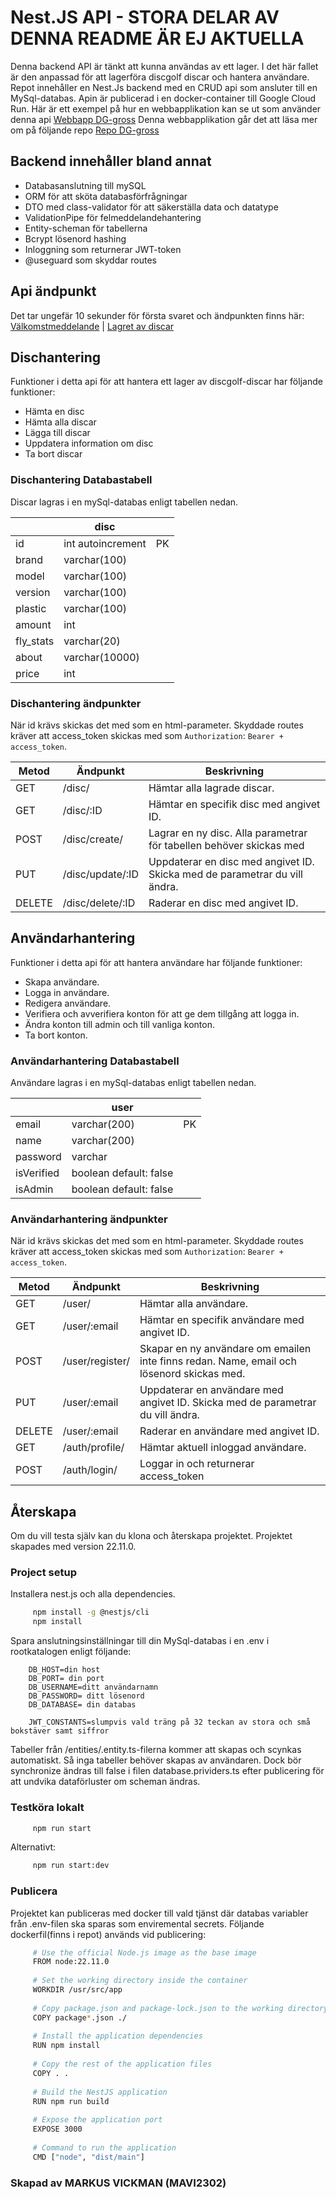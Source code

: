 # Nest.JS API - STORA DELAR AV DENNA README ÄR EJ AKTUELLA
Denna backend API är tänkt att kunna användas av ett lager. I det här fallet är den anpassad för att lagerföra discgolf discar och hantera användare.
Repot innehåller en Nest.Js backend med en CRUD api som ansluter till en MySql-databas. Apin är publicerad i en docker-container till Google Cloud Run.
Här är ett exempel på hur en webbapplikation kan se ut som använder denna api [Webbapp DG-gross](https://dg-gross.netlify.app/) Denna webbapplikation går det att läsa mer om på följande repo [Repo DG-gross](https://github.com/Webbutvecklings-programmet/projekt---klient-applikation-MarkusVickman/blob/main/README.md)

## Backend innehåller bland annat
* Databasanslutning till mySQL
* ORM för att sköta databasförfrågningar
* DTO med class-validator för att säkerställa data och datatype
* ValidationPipe för felmeddelandehantering
* Entity-scheman för tabellerna
* Bcrypt lösenord hashing
* Inloggning som returnerar JWT-token
* @useguard som skyddar routes

## Api ändpunkt
Det tar ungefär 10 sekunder för första svaret och ändpunkten finns här: [Välkomstmeddelande](https://dg-gross-1050979898493.europe-north1.run.app/) | [Lagret av discar](https://dg-gross-1050979898493.europe-north1.run.app/disc) 

## Dischantering
Funktioner i detta api för att hantera ett lager av discgolf-discar har följande funktioner:
* Hämta en disc
* Hämta alla discar
* Lägga till discar
* Uppdatera information om disc
* Ta bort discar

### Dischantering Databastabell
Discar lagras i en mySql-databas enligt tabellen nedan. 

|                         | disc                                     |              |
|-------------------------|------------------------------------------|--------------|
|id                       |int autoincrement                         | PK           |
|brand                    |varchar(100)                              |              |
|model                    |varchar(100)                              |              |
|version                  |varchar(100)                              |              |
|plastic                  |varchar(100)                              |              |
|amount                   |int                                       |              |
|fly_stats                |varchar(20)                               |              |
|about                    |varchar(10000)                            |              |
|price                    |int                                       |              |


### Dischantering ändpunkter
När id krävs skickas det med som en html-parameter.
Skyddade routes kräver att access_token skickas med som `Authorization`: `Bearer + access_token`.

|Metod  |Ändpunkt           |Beskrivning                                                                 |
|-------|-------------------|----------------------------------------------------------------------------|
|GET    |/disc/             |Hämtar alla lagrade discar.                                                 |
|GET    |/disc/:ID          |Hämtar en specifik disc med angivet ID.                                                         |
|POST   |/disc/create/      |Lagrar en ny disc. Alla parametrar för tabellen behöver skickas med         |
|PUT    |/disc/update/:ID   |Uppdaterar en disc med angivet ID. Skicka med de parametrar du vill ändra.  |
|DELETE |/disc/delete/:ID   |Raderar en disc med angivet ID.                                             |


## Användarhantering
Funktioner i detta api för att hantera användare har följande funktioner:
* Skapa användare.
* Logga in användare.
* Redigera användare.
* Verifiera och avverifiera konton för att ge dem tillgång att logga in.
* Ändra konton till admin och till vanliga konton.
* Ta bort konton.

### Användarhantering Databastabell
Användare lagras i en mySql-databas enligt tabellen nedan. 

|                         | user                                     |              |
|-------------------------|------------------------------------------|--------------|
|email                    |varchar(200)                              | PK           |
|name                     |varchar(200)                              |              |
|password                 |varchar                                   |              |
|isVerified               |boolean default: false                    |              |
|isAdmin                  |boolean default: false                    |              |

### Användarhantering ändpunkter 
När id krävs skickas det med som en html-parameter.
Skyddade routes kräver att access_token skickas med som `Authorization`: `Bearer + access_token`.

|Metod  |Ändpunkt        |Beskrivning                                                                               |
|-------|----------------|------------------------------------------------------------------------------------------|
|GET    |/user/          |Hämtar alla användare.                                                                    |
|GET    |/user/:email    |Hämtar en specifik användare med angivet ID.                                              |
|POST   |/user/register/ |Skapar en ny användare om emailen inte finns redan. Name, email och lösenord skickas med. |
|PUT    |/user/:email    |Uppdaterar en användare med angivet ID. Skicka med de parametrar du vill ändra.           |
|DELETE |/user/:email    |Raderar en användare med angivet ID.                                                      |
|GET    |/auth/profile/  |Hämtar aktuell inloggad användare.                                                        |
|POST   |/auth/login/    |Loggar in och returnerar access_token                                                     |


## Återskapa
Om du vill testa själv kan du klona och återskapa projektet.
Projektet skapades med version 22.11.0.

### Project setup
Installera nest.js och alla dependencies.

```bash
     npm install -g @nestjs/cli
     npm install
```

Spara anslutningsinställningar till din MySql-databas i en .env i rootkatalogen enligt följande:

     
        DB_HOST=din host
        DB_PORT= din port
        DB_USERNAME=ditt användarnamn
        DB_PASSWORD= ditt lösenord
        DB_DATABASE= din databas

        JWT_CONSTANTS=slumpvis vald träng på 32 teckan av stora och små bokstäver samt siffror
    
Tabeller från /entities/.entity.ts-filerna kommer att skapas och scynkas automatiskt. Så inga tabeller behöver skapas av användaren. Dock bör synchronize ändras till false i filen database.prividers.ts efter publicering för att undvika dataförluster om scheman ändras.

### Testköra lokalt
```bash
     npm run start
```
Alternativt:
```bash
     npm run start:dev
```
### Publicera
Projektet kan publiceras med docker till vald tjänst där databas variabler från .env-filen ska sparas som enviremental secrets. Följande dockerfil(finns i repot) används vid publicering:

```bash
     # Use the official Node.js image as the base image
     FROM node:22.11.0
     
     # Set the working directory inside the container
     WORKDIR /usr/src/app
     
     # Copy package.json and package-lock.json to the working directory
     COPY package*.json ./
     
     # Install the application dependencies
     RUN npm install
     
     # Copy the rest of the application files
     COPY . .
     
     # Build the NestJS application
     RUN npm run build
     
     # Expose the application port
     EXPOSE 3000
     
     # Command to run the application
     CMD ["node", "dist/main"]
```


### Skapad av MARKUS VICKMAN (MAVI2302) 
